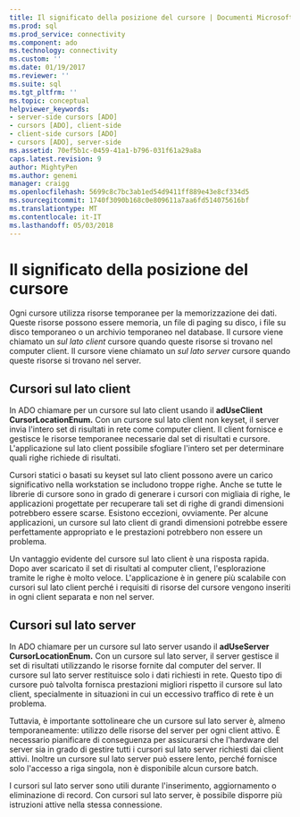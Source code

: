 ```yaml
---
title: Il significato della posizione del cursore | Documenti Microsoft
ms.prod: sql
ms.prod_service: connectivity
ms.component: ado
ms.technology: connectivity
ms.custom: ''
ms.date: 01/19/2017
ms.reviewer: ''
ms.suite: sql
ms.tgt_pltfrm: ''
ms.topic: conceptual
helpviewer_keywords:
- server-side cursors [ADO]
- cursors [ADO], client-side
- client-side cursors [ADO]
- cursors [ADO], server-side
ms.assetid: 70ef5b1c-0459-41a1-b796-031f61a29a8a
caps.latest.revision: 9
author: MightyPen
ms.author: genemi
manager: craigg
ms.openlocfilehash: 5699c8c7bc3ab1ed54d9411ff889e43e8cf334d5
ms.sourcegitcommit: 1740f3090b168c0e809611a7aa6fd514075616bf
ms.translationtype: MT
ms.contentlocale: it-IT
ms.lasthandoff: 05/03/2018
---
```

# <a name="the-significance-of-cursor-location"></a>Il significato della posizione del cursore
Ogni cursore utilizza risorse temporanee per la memorizzazione dei dati. Queste risorse possono essere memoria, un file di paging su disco, i file su disco temporaneo o un archivio temporaneo nel database. Il cursore viene chiamato un *sul lato client* cursore quando queste risorse si trovano nel computer client. Il cursore viene chiamato un *sul lato server* cursore quando queste risorse si trovano nel server.  
  
## <a name="client-side-cursors"></a>Cursori sul lato client  
 In ADO chiamare per un cursore sul lato client usando il **adUseClient CursorLocationEnum.** Con un cursore sul lato client non keyset, il server invia l'intero set di risultati in rete come computer client. Il client fornisce e gestisce le risorse temporanee necessarie dal set di risultati e cursore. L'applicazione sul lato client possibile sfogliare l'intero set per determinare quali righe richiede di risultati.  
  
 Cursori statici o basati su keyset sul lato client possono avere un carico significativo nella workstation se includono troppe righe. Anche se tutte le librerie di cursore sono in grado di generare i cursori con migliaia di righe, le applicazioni progettate per recuperare tali set di righe di grandi dimensioni potrebbero essere scarse. Esistono eccezioni, ovviamente. Per alcune applicazioni, un cursore sul lato client di grandi dimensioni potrebbe essere perfettamente appropriato e le prestazioni potrebbero non essere un problema.  
  
 Un vantaggio evidente del cursore sul lato client è una risposta rapida. Dopo aver scaricato il set di risultati al computer client, l'esplorazione tramite le righe è molto veloce. L'applicazione è in genere più scalabile con cursori sul lato client perché i requisiti di risorse del cursore vengono inseriti in ogni client separata e non nel server.  
  
## <a name="server-side-cursors"></a>Cursori sul lato server  
 In ADO chiamare per un cursore sul lato server usando il **adUseServer CursorLocationEnum.** Con un cursore sul lato server, il server gestisce il set di risultati utilizzando le risorse fornite dal computer del server. Il cursore sul lato server restituisce solo i dati richiesti in rete. Questo tipo di cursore può talvolta fornisca prestazioni migliori rispetto il cursore sul lato client, specialmente in situazioni in cui un eccessivo traffico di rete è un problema.  
  
 Tuttavia, è importante sottolineare che un cursore sul lato server è, almeno temporaneamente: utilizzo delle risorse del server per ogni client attivo. È necessario pianificare di conseguenza per assicurarsi che l'hardware del server sia in grado di gestire tutti i cursori sul lato server richiesti dai client attivi. Inoltre un cursore sul lato server può essere lento, perché fornisce solo l'accesso a riga singola, non è disponibile alcun cursore batch.  
  
 I cursori sul lato server sono utili durante l'inserimento, aggiornamento o eliminazione di record. Con cursori sul lato server, è possibile disporre più istruzioni attive nella stessa connessione.
